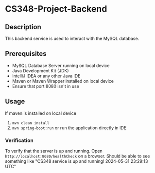 # CS348-Project-Backend

## Description

This backend service is used to interact with the MySQL database.

## Prerequisites

- MySQL Database Server running on local device
- Java Development Kit (JDK)
- IntelliJ IDEA or any other Java IDE
- Maven or Maven Wrapper installed on local device
- Ensure that port 8080 isn't in use

## Usage
If maven is installed on local device 
1. ```mvn clean install```
2. ```mvn spring-boot:run``` or run the application directly in IDE

### Verification
To verify that the server is up and running. Open `http://localhost:8080/healthCheck` on a browser. Should be able to see something like "CS348 service is up and running! 2024-05-31 23:29:13 UTC"

